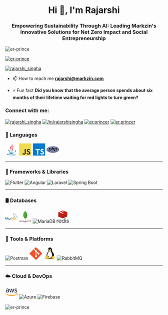 <h1 align="center">Hi 👋, I'm Rajarshi</h1>
<h3 align="center">Empowering Sustainability Through AI: Leading Markzin's Innovative Solutions for Net Zero Impact and Social Entrepreneurship</h3>

<p align="left"> <img src="https://komarev.com/ghpvc/?username=er-prince&label=Profile%20views&color=0e75b6&style=flat" alt="er-prince" /> </p>

<p align="left"> <a href="https://github.com/ryo-ma/github-profile-trophy"><img src="https://github-profile-trophy.vercel.app/?username=er-prince" alt="er-prince" /></a> </p>

<p align="left"> <a href="https://twitter.com/rajarshi_singha" target="blank"><img src="https://img.shields.io/twitter/follow/rajarshi_singha?logo=twitter&style=for-the-badge" alt="rajarshi_singha" /></a> </p>

- 📫 How to reach me **rajarshi@markzin.com**

- ⚡ Fun fact **Did you know that the average person spends about six months of their lifetime waiting for red lights to turn green?**

<h3 align="left">Connect with me:</h3>
<p align="left">
<a href="https://twitter.com/rajarshi_singha" target="blank"><img align="center" src="https://raw.githubusercontent.com/rahuldkjain/github-profile-readme-generator/master/src/images/icons/Social/twitter.svg" alt="rajarshi_singha" height="30" width="40" /></a>
<a href="https://linkedin.com/in//in/rajarshisingha" target="blank"><img align="center" src="https://raw.githubusercontent.com/rahuldkjain/github-profile-readme-generator/master/src/images/icons/Social/linked-in-alt.svg" alt="/in/rajarshisingha" height="30" width="40" /></a>
<a href="https://fb.com/er.princer" target="blank"><img align="center" src="https://raw.githubusercontent.com/rahuldkjain/github-profile-readme-generator/master/src/images/icons/Social/facebook.svg" alt="er.princer" height="30" width="40" /></a>
<a href="https://instagram.com/er.princer" target="blank"><img align="center" src="https://raw.githubusercontent.com/rahuldkjain/github-profile-readme-generator/master/src/images/icons/Social/instagram.svg" alt="er.princer" height="30" width="40" /></a>
</p>

### 🧠 Languages  
<p align="left">
  <img src="https://raw.githubusercontent.com/devicons/devicon/master/icons/java/java-original.svg" alt="Java" width="40" height="40"/>
  <img src="https://raw.githubusercontent.com/devicons/devicon/master/icons/javascript/javascript-original.svg" alt="JavaScript" width="40" height="40"/>
  <img src="https://raw.githubusercontent.com/devicons/devicon/master/icons/typescript/typescript-original.svg" alt="TypeScript" width="40" height="40"/>
  <img src="https://raw.githubusercontent.com/devicons/devicon/master/icons/php/php-original.svg" alt="PHP" width="40" height="40"/>
</p>

---

### 🚀 Frameworks & Libraries  
<p align="left">
  <img src="https://www.vectorlogo.zone/logos/flutterio/flutterio-icon.svg" alt="Flutter" width="40" height="40"/>
  <img src="https://angular.io/assets/images/logos/angular/angular.svg" alt="Angular" width="40" height="40"/>
  <img src="https://www.vectorlogo.zone/logos/laravel/laravel-icon.svg" alt="Laravel" width="40" height="40"/>
  <img src="https://www.vectorlogo.zone/logos/springio/springio-icon.svg" alt="Spring Boot" width="40" height="40"/>
</p>

---

### 🛢️ Databases  
<p align="left">
  <img src="https://raw.githubusercontent.com/devicons/devicon/master/icons/mysql/mysql-original-wordmark.svg" alt="MySQL" width="40" height="40"/>
  <img src="https://raw.githubusercontent.com/devicons/devicon/master/icons/mongodb/mongodb-original-wordmark.svg" alt="MongoDB" width="40" height="40"/>
  <img src="https://www.vectorlogo.zone/logos/mariadb/mariadb-icon.svg" alt="MariaDB" width="40" height="40"/>
  <img src="https://raw.githubusercontent.com/devicons/devicon/master/icons/redis/redis-original-wordmark.svg" alt="Redis" width="40" height="40"/>
</p>

---

### 🧰 Tools & Platforms  
<p align="left">
  <img src="https://www.vectorlogo.zone/logos/getpostman/getpostman-icon.svg" alt="Postman" width="40" height="40"/>
  <img src="https://raw.githubusercontent.com/devicons/devicon/master/icons/git/git-original.svg" alt="Git" width="40" height="40"/>
  <img src="https://raw.githubusercontent.com/devicons/devicon/master/icons/linux/linux-original.svg" alt="Linux" width="40" height="40"/>
  <img src="https://www.vectorlogo.zone/logos/rabbitmq/rabbitmq-icon.svg" alt="RabbitMQ" width="40" height="40"/>
</p>

---

### ☁️ Cloud & DevOps  
<p align="left">
  <img src="https://raw.githubusercontent.com/devicons/devicon/master/icons/amazonwebservices/amazonwebservices-original-wordmark.svg" alt="AWS" width="40" height="40"/>
  <img src="https://www.vectorlogo.zone/logos/microsoft_azure/microsoft_azure-icon.svg" alt="Azure" width="40" height="40"/>
  <img src="https://www.vectorlogo.zone/logos/firebase/firebase-icon.svg" alt="Firebase" width="40" height="40"/>
</p>



<p><img align="center" src="https://github-readme-streak-stats.herokuapp.com/?user=er-prince&" alt="er-prince" /></p>

